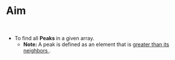 <!-- Part 1: Aim -->
<h1> <b> Aim </b> </h1> <br>
<p>
<ul>
<li> To find all <b> Peaks </b> in a given array.
<ul> <li> <b> Note: </b> A peak is defined as an element that is <u> greater than its neighbors </u>. </li> </ul>
</li>
</ul>
</p>